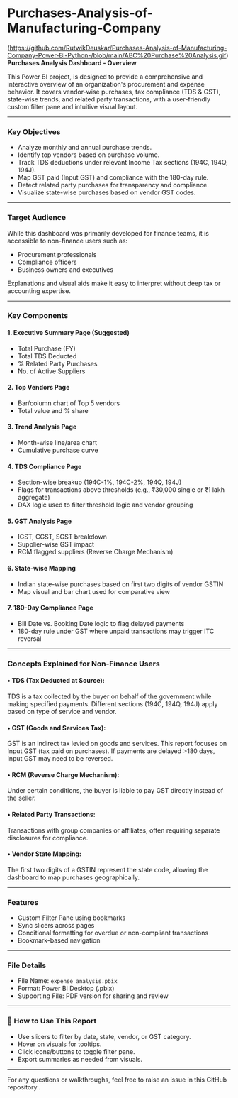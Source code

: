 # Purchases-Analysis-of-Manufacturing-Company
   (https://github.com/RutwikDeuskar/Purchases-Analysis-of-Manufacturing-Company-Power-Bi-Python-/blob/main/ABC%20Purchase%20Analysis.gif)
**Purchases Analysis Dashboard - Overview**

This Power BI project, is designed to provide a comprehensive and interactive overview of an organization's procurement and expense behavior. It covers vendor-wise purchases, tax compliance (TDS & GST), state-wise trends, and related party transactions, with a user-friendly custom filter pane and intuitive visual layout.

---

###  Key Objectives
- Analyze monthly and annual purchase trends.
- Identify top vendors based on purchase volume.
- Track TDS deductions under relevant Income Tax sections (194C, 194Q, 194J).
- Map GST paid (Input GST) and compliance with the 180-day rule.
- Detect related party purchases for transparency and compliance.
- Visualize state-wise purchases based on vendor GST codes.

---

###  Target Audience
While this dashboard was primarily developed for finance teams, it is accessible to non-finance users such as:
- Procurement professionals
- Compliance officers
- Business owners and executives

Explanations and visual aids make it easy to interpret without deep tax or accounting expertise.

---

###  Key Components

#### 1. **Executive Summary Page (Suggested)**
- Total Purchase (FY)
- Total TDS Deducted
- % Related Party Purchases
- No. of Active Suppliers

#### 2. **Top Vendors Page**
- Bar/column chart of Top 5 vendors
- Total value and % share

#### 3. **Trend Analysis Page**
- Month-wise line/area chart
- Cumulative purchase curve

#### 4. **TDS Compliance Page**
- Section-wise breakup (194C-1%, 194C-2%, 194Q, 194J)
- Flags for transactions above thresholds (e.g., ₹30,000 single or ₹1 lakh aggregate)
- DAX logic used to filter threshold logic and vendor grouping

#### 5. **GST Analysis Page**
- IGST, CGST, SGST breakdown
- Supplier-wise GST impact
- RCM flagged suppliers (Reverse Charge Mechanism)

#### 6. **State-wise Mapping**
- Indian state-wise purchases based on first two digits of vendor GSTIN
- Map visual and bar chart used for comparative view

#### 7. **180-Day Compliance Page**
- Bill Date vs. Booking Date logic to flag delayed payments
- 180-day rule under GST where unpaid transactions may trigger ITC reversal

---

###  Concepts Explained for Non-Finance Users

#### • **TDS (Tax Deducted at Source):**
TDS is a tax collected by the buyer on behalf of the government while making specified payments. Different sections (194C, 194Q, 194J) apply based on type of service and vendor.

#### • **GST (Goods and Services Tax):**
GST is an indirect tax levied on goods and services. This report focuses on Input GST (tax paid on purchases). If payments are delayed >180 days, Input GST may need to be reversed.

#### • **RCM (Reverse Charge Mechanism):**
Under certain conditions, the buyer is liable to pay GST directly instead of the seller.

#### • **Related Party Transactions:**
Transactions with group companies or affiliates, often requiring separate disclosures for compliance.

#### • **Vendor State Mapping:**
The first two digits of a GSTIN represent the state code, allowing the dashboard to map purchases geographically.

---

###  Features
- Custom Filter Pane using bookmarks
- Sync slicers across pages
- Conditional formatting for overdue or non-compliant transactions
- Bookmark-based navigation

---

###  File Details
- File Name: `expense analysis.pbix`
- Format: Power BI Desktop (.pbix)
- Supporting File: PDF version for sharing and review

---

### 🔗 How to Use This Report
- Use slicers to filter by date, state, vendor, or GST category.
- Hover on visuals for tooltips.
- Click icons/buttons to toggle filter pane.
- Export summaries as needed from visuals.

---

For any questions or walkthroughs, feel free to raise an issue in this GitHub repository .

